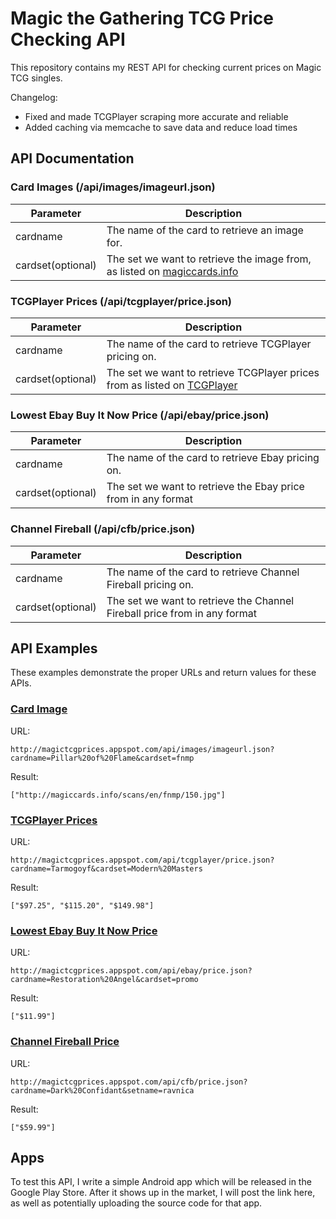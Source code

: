 # Magic the Gathering TCG Price Checking API

This repository contains my REST API for checking current prices on Magic TCG singles.


Changelog:

* Fixed and made TCGPlayer scraping more accurate and reliable
* Added caching via memcache to save data and reduce load times

## API Documentation

### Card Images (/api/images/imageurl.json)

| Parameter     | Description                                   |
| ------------- | --------------------------------------------- |
| cardname      | The name of the card to retrieve an image for. |
| cardset(optional)       | The set we want to retrieve the image from, as listed on [magiccards.info](http://magiccards.info/sitemap.html)    |

### TCGPlayer Prices (/api/tcgplayer/price.json)

| Parameter     | Description                                   |
| ------------- | --------------------------------------------- |
| cardname      | The name of the card to retrieve TCGPlayer pricing on. |
| cardset(optional)        | The set we want to retrieve TCGPlayer prices from as listed on [TCGPlayer](http://magic.tcgplayer.com/all_magic_sets.asp)    |

### Lowest Ebay Buy It Now Price (/api/ebay/price.json)

| Parameter     | Description                                   |
| ------------- | --------------------------------------------- |
| cardname      | The name of the card to retrieve Ebay pricing on. |
| cardset(optional)        | The set we want to retrieve the Ebay price from in any format    |

### Channel Fireball (/api/cfb/price.json)

| Parameter     | Description                                   |
| ------------- | --------------------------------------------- |
| cardname      | The name of the card to retrieve Channel Fireball pricing on. |
| cardset(optional)        | The set we want to retrieve the Channel Fireball price from in any format    |

## API Examples

These examples demonstrate the proper URLs and return values for these APIs.

### [Card Image](http://magictcgprices.appspot.com/api/images/imageurl.json?cardname=Pillar%20of%20Flame&cardset=fnmp)

URL:

 ```
 http://magictcgprices.appspot.com/api/images/imageurl.json?cardname=Pillar%20of%20Flame&cardset=fnmp
 ```

Result:

 ```
 ["http://magiccards.info/scans/en/fnmp/150.jpg"]
 ```

### [TCGPlayer Prices](http://magictcgprices.appspot.com/api/tcgplayer/price.json?cardname=Tarmogoyf&cardset=Modern%20Masters)

URL:

 ```
 http://magictcgprices.appspot.com/api/tcgplayer/price.json?cardname=Tarmogoyf&cardset=Modern%20Masters
 ```

Result:

 ```
 ["$97.25", "$115.20", "$149.98"]
 ```

### [Lowest Ebay Buy It Now Price](http://magictcgprices.appspot.com/api/ebay/price.json?cardname=Restoration%20Angel&cardset=promo)

URL:

 ```
 http://magictcgprices.appspot.com/api/ebay/price.json?cardname=Restoration%20Angel&cardset=promo
 ```

Result:

 ```
 ["$11.99"]
 ```

### [Channel Fireball Price](http://magictcgprices.appspot.com/api/cfb/price.json?cardname=Dark%20Confidant&setname=ravnica)

URL:

 ```
 http://magictcgprices.appspot.com/api/cfb/price.json?cardname=Dark%20Confidant&setname=ravnica
 ```

Result:

 ```
 ["$59.99"]
 ```

## Apps

To test this API, I write a simple Android app which will be released in the Google Play Store.  After it shows up in the market, I will post the link here, as well as potentially uploading the source code for that app.